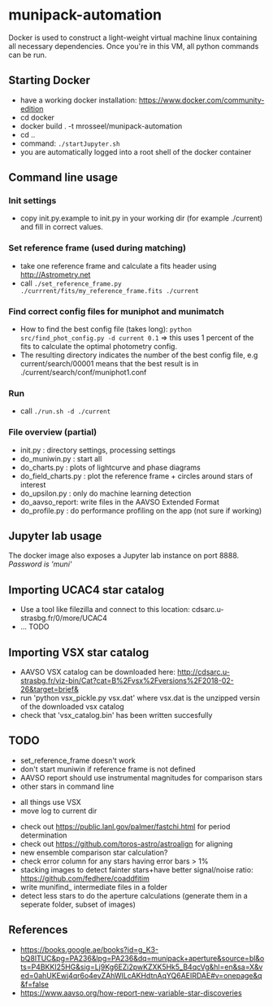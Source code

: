 # munipack-automation

Docker is used to construct a light-weight virtual machine linux containing all necessary dependencies.
Once you're in this VM, all python commands can be run.

## Starting Docker

* have a working docker installation: https://www.docker.com/community-edition
* cd docker
* docker build . -t mrosseel/munipack-automation
* cd ..
* command: `./startJupyter.sh`
* you are automatically logged into a root shell of the docker container

## Command line usage

### Init settings

* copy init.py.example to init.py in your working dir (for example ./current) and fill in correct values.

### Set reference frame (used during matching)

* take one reference frame and calculate a fits header using http://Astrometry.net
* call `./set_reference_frame.py ./currrent/fits/my_reference_frame.fits ./current`

### Find correct config files for muniphot and munimatch

* How to find the best config file (takes long): `python src/find_phot_config.py -d current 0.1` => this 
uses 1 percent of the fits to calculate the optimal photometry config.
* The resulting directory indicates the number of the best config file, e.g current/search/00001 means that 
the best result is in ./current/search/conf/muniphot1.conf

### Run

* call `./run.sh -d ./current`

### File overview (partial)

* init.py : directory settings, processing settings
* do_muniwin.py : start all
* do_charts.py : plots of lightcurve and phase diagrams
* do_field_charts.py : plot the reference frame + circles around stars of interest
* do_upsilon.py : only do machine learning detection
* do_aavso_report: write files in the AAVSO Extended Format
* do_profile.py : do performance profiling on the app (not sure if working)

## Jupyter lab usage

The docker image also exposes a Jupyter lab instance on port 8888.
_Password is 'muni'_

## Importing UCAC4 star catalog

* Use a tool like filezilla and connect to this location: cdsarc.u-strasbg.fr/0/more/UCAC4
* ... TODO

## Importing VSX star catalog

* AAVSO VSX catalog can be downloaded here: http://cdsarc.u-strasbg.fr/viz-bin/Cat?cat=B%2Fvsx%2Fversions%2F2018-02-26&target=brief&
* run 'python vsx_pickle.py vsx.dat' where vsx.dat is the unzipped versin of the downloaded vsx catalog
* check that 'vsx_catalog.bin' has been written succesfully

## TODO

- set_reference_frame doesn't work
- don't start muniwin if reference frame is not defined
- AAVSO report should use instrumental magnitudes for comparison stars
- other stars in command line
+ all things use VSX
+ move log to current dir
- check out https://public.lanl.gov/palmer/fastchi.html for period determination
- check out https://github.com/toros-astro/astroalign for aligning
- new ensemble comparison star calculation?
- check error column for any stars having error bars > 1%
- stacking images to detect fainter stars+have better signal/noise ratio: https://github.com/fedhere/coaddfitim
- write munifind_ intermediate files in a folder
- detect less stars to do the aperture calculations (generate them in a seperate folder, subset of images)

## References

* https://books.google.ae/books?id=g_K3-bQ8lTUC&pg=PA236&lpg=PA236&dq=munipack+aperture&source=bl&ots=P4BKKI25HG&sig=Lj9Kg6EZi2pwKZXK5Hk5_B4qcVg&hl=en&sa=X&ved=0ahUKEwj4qr6o4evZAhWILcAKHdtnAqYQ6AEIRDAE#v=onepage&q&f=false
* https://www.aavso.org/how-report-new-variable-star-discoveries
